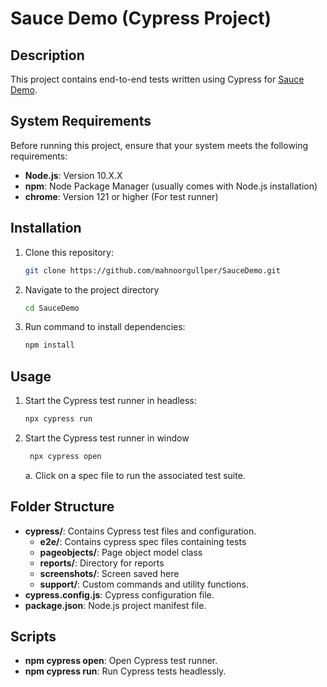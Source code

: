 # Sauce Demo (Cypress Project)

## Description
This project contains end-to-end tests written using Cypress for [Sauce Demo](https://www.saucedemo.com/). 

## System Requirements
Before running this project, ensure that your system meets the following requirements:
- **Node.js**: Version 10.X.X
- **npm**: Node Package Manager (usually comes with Node.js installation)
- **chrome**: Version 121 or higher (For test runner)

## Installation
1. Clone this repository:
    ```bash
    git clone https://github.com/mahnoorgullper/SauceDemo.git
    ```
2. Navigate to the project directory
    ```bash
    cd SauceDemo
    ```
3. Run command to install dependencies:
    ```bash
    npm install
    ```

## Usage
1. Start the Cypress test runner in headless:
    ```bash
    npx cypress run
    ```
2. Start the Cypress test runner in window
   ```bash
    npx cypress open
    ```
   a. Click on a spec file to run the associated test suite.

## Folder Structure
- **cypress/**: Contains Cypress test files and configuration.
    - **e2e/**: Contains cypress spec files containing tests
    - **pageobjects/**: Page object model class
    - **reports/**: Directory for reports
    - **screenshots/**: Screen saved here
    - **support/**: Custom commands and utility functions.
- **cypress.config.js**: Cypress configuration file.
- **package.json**: Node.js project manifest file.

## Scripts
- **npm cypress open**: Open Cypress test runner.
- **npm cypress run**: Run Cypress tests headlessly.

